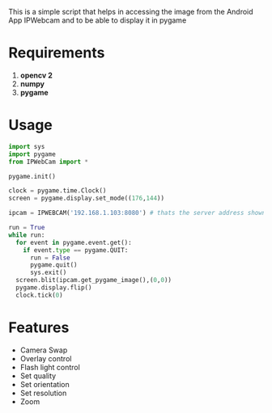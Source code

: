 This is a simple script that helps in accessing the image from the Android App
IPWebcam and to be able to display it in pygame


# Requirements
1. **opencv 2**
2. **numpy**
3. **pygame**

# Usage

```python
import sys
import pygame
from IPWebCam import *

pygame.init()

clock = pygame.time.Clock()
screen = pygame.display.set_mode((176,144))

ipcam = IPWEBCAM('192.168.1.103:8080') # thats the server address shown on the IP webcam, don't add 'http://' the class adds it

run = True
while run:
  for event in pygame.event.get():
    if event.type == pygame.QUIT:
      run = False
      pygame.quit()
      sys.exit()
  screen.blit(ipcam.get_pygame_image(),(0,0))
  pygame.display.flip()
  clock.tick(0)
```

# Features
- Camera Swap
- Overlay control
- Flash light control
- Set quality
- Set orientation
- Set resolution
- Zoom

